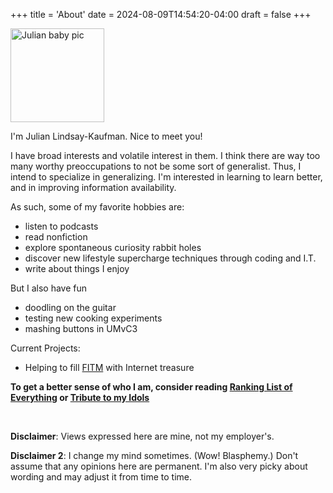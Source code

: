 +++
title = 'About'
date = 2024-08-09T14:54:20-04:00
draft = false
+++

<img src="/lil-jlk.JPG" title="Julian baby pic" alt="Julian baby pic" width='150' />

I'm Julian Lindsay-Kaufman. Nice to meet you!

I have broad interests and volatile interest in them. I think there are way too many worthy preoccupations to not be some sort of generalist. Thus, I intend to specialize in generalizing. I'm interested in learning to learn better, and in improving information availability.

As such, some of my favorite hobbies are:

-   listen to podcasts
-   read nonfiction
-   explore spontaneous curiosity rabbit holes
-   discover new lifestyle supercharge techniques through coding and I.T.
-   write about things I enjoy

But I also have fun

-   doodling on the guitar
-   testing new cooking experiments
-   mashing buttons in UMvC3

Current Projects:

-   Helping to fill [FITM](https://fitm.online) with Internet treasure

<b>To get a better sense of who I am, consider reading [Ranking List of Everything](../rankings/) or [Tribute to my Idols](../idols/)</b>

<br>

<strong>Disclaimer</strong>: Views expressed here are mine, not my employer's.

<strong>Disclaimer 2</strong>: I change my mind sometimes. (Wow! Blasphemy.) Don't assume that any opinions here are permanent. I'm also very picky about wording and may adjust it from time to time.

